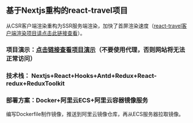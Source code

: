 ## 基于Nextjs重构的react-travel项目
从CSR客户端渲染重构为SSR服务端渲染，加快了首屏渲染速度（[react-travel客户端渲染项目请点击此链接查看](https://github.com/jsdegithub/react-travel)）。

### 项目演示：[点击链接查看项目演示](http://8.217.9.69:3000/)（不要使用代理，否则网站将无法正常访问）

### 技术栈： Nextjs+React+Hooks+Antd+Redux+React-redux+ReduxToolkit

### 部署方案：Docker+阿里云ECS+阿里云容器镜像服务
编写Dockerfile制作镜像，推送到阿里云镜像仓库，再从ECS服务器拉取镜像。
